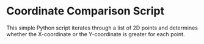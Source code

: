 # Coordinate Comparison Script

This simple Python script iterates through a list of 2D points and determines whether the X-coordinate or the Y-coordinate is greater for each point.
